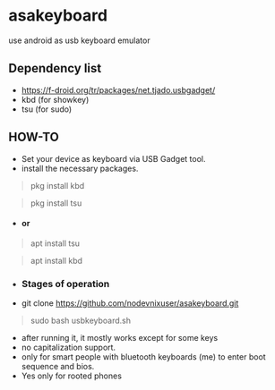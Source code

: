 # asakeyboard
use android as usb keyboard emulator

## Dependency list
* https://f-droid.org/tr/packages/net.tjado.usbgadget/
* kbd (for showkey)
* tsu (for sudo)

## HOW-TO
* Set your device as keyboard via USB Gadget tool.
* install the necessary packages.
> pkg install kbd

> pkg install tsu
* #### or
> apt install tsu

> apt install kbd
* ### Stages of operation
* git clone https://github.com/nodevnixuser/asakeyboard.git
> sudo bash usbkeyboard.sh
* after running it, it mostly works except for some keys
* no capitalization support.
* only for smart people with bluetooth keyboards (me) to enter boot sequence and bios.
* Yes only for rooted phones
